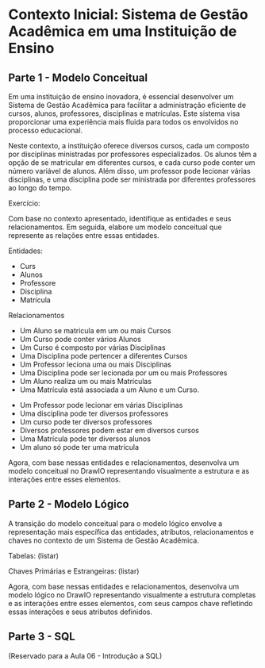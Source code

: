 # Contexto Inicial: Sistema de Gestão Acadêmica em uma Instituição de Ensino

## Parte 1 - Modelo Conceitual

Em uma instituição de ensino inovadora, é essencial desenvolver um Sistema de Gestão Acadêmica para facilitar a administração eficiente de cursos, alunos, professores, disciplinas e matrículas. Este sistema visa proporcionar uma experiência mais fluida para todos os envolvidos no processo educacional.

Neste contexto, a instituição oferece diversos cursos, cada um composto por disciplinas ministradas por professores especializados. Os alunos têm a opção de se matricular em diferentes cursos, e cada curso pode conter um número variável de alunos. Além disso, um professor pode lecionar várias disciplinas, e uma disciplina pode ser ministrada por diferentes professores ao longo do tempo.

Exercício:

Com base no contexto apresentado, identifique as entidades e seus relacionamentos. Em seguida, elabore um modelo conceitual que represente as relações entre essas entidades.

Entidades:
- Curs
- Alunos
- Professore
- Disciplina
- Matrícula

Relacionamentos
<!--PROFESSOR-->
- Um Aluno se matricula em um ou mais Cursos
- Um Curso pode conter vários Alunos
- Um Curso é composto por várias Disciplinas
- Uma Disciplina pode pertencer a diferentes Cursos
- Um Professor leciona uma ou mais Disciplinas
- Uma Disciplina pode ser lecionada por um ou mais Professores
- Um Aluno realiza um ou mais Matrículas
- Uma Matrícula está associada a um Aluno e um Curso.

<!--DANUBIA-->
- Um Professor pode lecionar em várias Disciplinas
- Uma disciplina pode ter diversos professores
- Um curso pode ter diversos professores
- Diversos professores podem estar em diversos cursos
- Uma Matrícula pode ter diversos alunos
- Um aluno só pode ter uma matrícula


Agora, com base nessas entidades e relacionamentos, desenvolva um modelo conceitual no DrawIO representando visualmente a estrutura e as interações entre esses elementos.

## Parte 2 - Modelo Lógico

A transição do modelo conceitual para o modelo lógico envolve a representação mais específica das entidades, atributos, relacionamentos e chaves no contexto de um Sistema de Gestão Acadêmica.

Tabelas:
(listar)

Chaves Primárias e Estrangeiras:
(listar)

Agora, com base nessas entidades e relacionamentos, desenvolva um modelo lógico no DrawIO representando visualmente a estrutura completas e as interações entre esses elementos, com seus campos chave refletindo essas interações e seus atributos definidos.


## Parte 3 - SQL

(Reservado para a Aula 06 - Introdução a SQL)